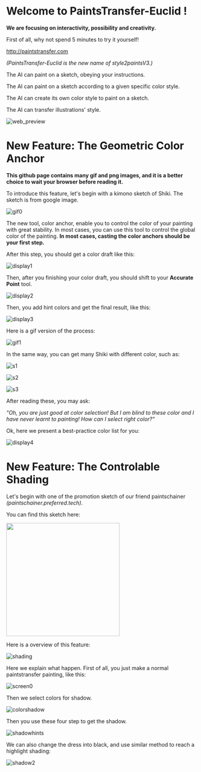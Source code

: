 # Welcome to PaintsTransfer-Euclid !

**We are focusing on interactivity, possibility and creativity.**

First of all, why not spend 5 minutes to try it yourself!

http://paintstransfer.com

*(PaintsTransfer-Euclid is the new name of style2paintsV3.)*

The AI can paint on a sketch, obeying your instructions.

The AI can paint on a sketch according to a given specific color style.

The AI can create its own color style to paint on a sketch.

The AI can transfer illustrations' style.

![web_preview](https://raw.githubusercontent.com/lrisviel/markdown/master/github/0.png)

# New Feature: The Geometric Color Anchor

**This github page contains many gif and png images, and it is a better choice to wait your browser before reading it.**

To introduce this feature, let's begin with a kimono sketch of Shiki. The sketch is from google image.

![gif0](https://raw.githubusercontent.com/lrisviel/markdown/master/github/gif0.gif)

The new tool, color anchor, enable you to control the color of your painting with great stability. In most cases, you can use this tool to control the global color of the painting. **In most cases, casting the color anchors should be your first step.**

After this step, you should get a color draft like this:

![display1](https://raw.githubusercontent.com/lrisviel/markdown/master/github/display1.png)

Then, after you finishing your color draft, you should shift to your **Accurate Point** tool. 

![display2](https://raw.githubusercontent.com/lrisviel/markdown/master/github/display2.png?t=233)

Then, you add hint colors and get the final result, like this:

![display3](https://raw.githubusercontent.com/lrisviel/markdown/master/github/display3.png)

Here is a gif version of the process:

![gif1](https://raw.githubusercontent.com/lrisviel/markdown/master/github/gif1.gif)

In the same way, you can get many Shiki with different color, such as:

![s1](https://raw.githubusercontent.com/lrisviel/markdown/master/github/sh1.png)

![s2](https://raw.githubusercontent.com/lrisviel/markdown/master/github/sh2.png)

![s3](https://raw.githubusercontent.com/lrisviel/markdown/master/github/sh3.png)

After reading these, you may ask: 

*"Oh, you are just good at color selection! But I am blind to these color and I have never learnt to painting! How can I select right color?"*

Ok, here we present a best-practice color list for you:

![display4](https://raw.githubusercontent.com/lrisviel/markdown/master/github/display4.png?t=233)

# New Feature: The Controlable Shading

Let's begin with one of the promotion sketch of our friend paintschainer *(paintschainer.preferred.tech)*. 

You can find this sketch here:

<img src="https://raw.githubusercontent.com/lrisviel/markdown/master/github/dis5.png" height = "300" />

Here is a overview of this feature:

![shading](https://raw.githubusercontent.com/lrisviel/markdown/master/github/shading.png)

Here we explain what happen. First of all, you just make a normal paintstransfer painting, like this:

![screen0](https://raw.githubusercontent.com/lrisviel/markdown/master/github/screen0.png)

Then we select colors for shadow.

![colorshadow](https://raw.githubusercontent.com/lrisviel/markdown/master/github/colorshadow.png)

Then you use these four step to get the shadow.

![shadowhints](https://raw.githubusercontent.com/lrisviel/markdown/master/github/shadowhints.png)

We can also change the dress into black, and use similar method to reach a highlight shading:

![shadow2](https://raw.githubusercontent.com/lrisviel/markdown/master/github/shadow2.png)

